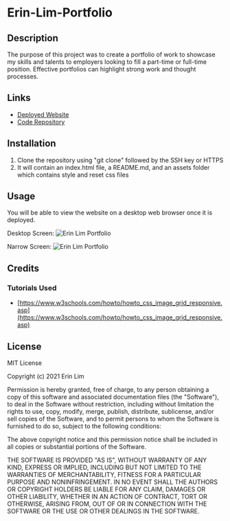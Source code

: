 # Erin-Lim-Portfolio

## Description

The purpose of this project was to create a portfolio of work to showcase my skills and talents to employers looking to fill a part-time or full-time position. Effective portfolios can highlight strong work and thought processes. 

## Links
- [Deployed Website](https://erinlim2001.github.io/updated-portfolio/)
- [Code Repository](https://github.com/erinlim2001/updated-portfolio)

## Installation

1. Clone the repository using "git clone" followed by the SSH key or HTTPS 
2. It will contain an index.html file, a README.md, and an assets folder which contains style and reset css files 

## Usage

You will be able to view the website on a desktop web browser once it is deployed.

Desktop Screen:
![Erin Lim Portfolio](./assets/images/desktopview.gif)

Narrow Screen:
![Erin Lim Portfolio](./assets/images/responsiveview.gif)

## Credits

### Tutorials Used
* [https://www.w3schools.com/howto/howto_css_image_grid_responsive.asp](https://www.w3schools.com/howto/howto_css_image_grid_responsive.asp)

## License

MIT License

Copyright (c) 2021 Erin Lim

Permission is hereby granted, free of charge, to any person obtaining a copy
of this software and associated documentation files (the "Software"), to deal
in the Software without restriction, including without limitation the rights
to use, copy, modify, merge, publish, distribute, sublicense, and/or sell
copies of the Software, and to permit persons to whom the Software is
furnished to do so, subject to the following conditions:

The above copyright notice and this permission notice shall be included in all
copies or substantial portions of the Software.

THE SOFTWARE IS PROVIDED "AS IS", WITHOUT WARRANTY OF ANY KIND, EXPRESS OR
IMPLIED, INCLUDING BUT NOT LIMITED TO THE WARRANTIES OF MERCHANTABILITY,
FITNESS FOR A PARTICULAR PURPOSE AND NONINFRINGEMENT. IN NO EVENT SHALL THE
AUTHORS OR COPYRIGHT HOLDERS BE LIABLE FOR ANY CLAIM, DAMAGES OR OTHER
LIABILITY, WHETHER IN AN ACTION OF CONTRACT, TORT OR OTHERWISE, ARISING FROM,
OUT OF OR IN CONNECTION WITH THE SOFTWARE OR THE USE OR OTHER DEALINGS IN THE
SOFTWARE.
